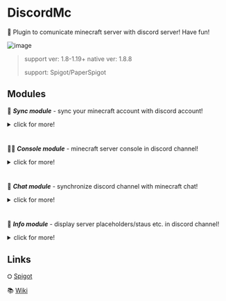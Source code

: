 # DiscordMc
💬 Plugin to comunicate minecraft server with discord server!
Have fun!

![image](https://user-images.githubusercontent.com/46154743/181646297-644cd932-2229-4097-9380-2e0255c2242a.png)

>support ver: 1.8-1.19+
>native ver: 1.8.8
>
> support: Spigot/PaperSpigot

## Modules
🔗 ***Sync module*** - sync your minecraft account with discord account!

<details> 
  <summary> click for more! </summary>
  
**Discord profiles**

*player online:*

![image](https://user-images.githubusercontent.com/46154743/187051001-e0667b2b-dfb8-474b-bf32-57679232a0e4.png)

*player offline:*

![image](https://user-images.githubusercontent.com/46154743/187051049-cfb115d4-57f8-4dc4-b7aa-0ba325715c9b.png)


*Synced ranks*

This plugin allows you to easily sync the ranks and nicknames of your minecraft account with your discord account!

[Discord profiles](https://github.com/Norbit4/DiscordMc/wiki/Discord-profiles "Click")

[Sync accounts](https://github.com/Norbit4/DiscordMc/wiki/Sync-accounts "Click")

[Sync ranks](https://github.com/Norbit4/DiscordMc/wiki/Rank-sync "Click")

</details>

#

👨‍💻 ***Console module*** - minecraft server console in discord channel!

<details> 
  <summary> click for more! </summary>
  
  *console is ready:*
  
  ![image](https://user-images.githubusercontent.com/46154743/187051121-ab2002fb-258d-4806-943e-5ff988b7fa79.png)

  *commands:*
  
  ![image](https://user-images.githubusercontent.com/46154743/187051136-6fb992b8-cb23-438f-b398-23276d121259.png)

  [More](https://github.com/Norbit4/DiscordMc/wiki/Cosole-module "Click")
  
</details> 

#

📮 ***Chat module*** - synchronize discord channel with minecraft chat!

<details> 
  <summary> click for more! </summary>
  
  *mc chat:*
  
  ![image](https://user-images.githubusercontent.com/46154743/187051179-3f708414-4708-4cc8-b65d-4d0dea60a2af.png)

  *discord channel:*
  
  ![image](https://user-images.githubusercontent.com/46154743/187051199-51efa1eb-4b3a-41f4-adf3-ac96917d300f.png)

  [More](https://github.com/Norbit4/DiscordMc/wiki/Chat-module "Click")
  
</details> 

#

📌 ***Info module*** - display server placeholders/staus etc. in discord channel!

<details> 
  <summary> click for more! </summary>
  
  ![image](https://user-images.githubusercontent.com/46154743/187051263-27e7a5e1-91fd-4a47-8ac3-133666f9d3d9.png)

  [More](https://github.com/Norbit4/DiscordMc/wiki/Info-module "Click")
  
</details> 


## Links

⛭ [Spigot](https://www.spigotmc.org/resources/discordmc-1-8-1-19-sync-your-minecraft-server-with-discord-server.103901/ "Click")

📚 [Wiki](https://github.com/Norbit4/DiscordMc/wiki "Click")
